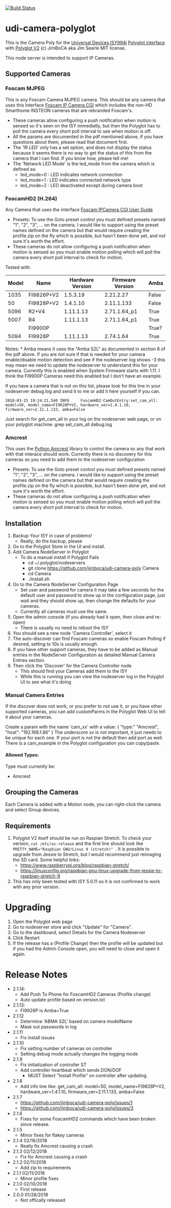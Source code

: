 
[![Build Status](https://travis-ci.org/jimboca/udi-camera-poly.svg?branch=master)](https://travis-ci.org/jimboca/udi-camera-poly)

# udi-camera-polyglot

This is the Camera Poly for the [Universal Devices ISY994i](https://www.universal-devices.com/residential/ISY) [Polyglot interface](http://www.universal-devices.com/developers/polyglot/docs/) with  [Polyglot V2](https://github.com/Einstein42/udi-polyglotv2)
(c) JimBoCA aka Jim Searle
MIT license.

This node server is intended to support IP Cameras.

## Supported Cameras

### Foscam MJPEG

  This is any Foscam Camera MJPEG camera.  This should be any camera that uses this interface  [Foscam IP Camera CGI](docs/ipcam_cgi_sdk.pdf) which includes the non-HD Smarthome INSTEON cameras that are rebranded Foscam's.
  * These cameras allow configuring a push notification when motion is sensed so it's seen on the ISY immediatly, but then the Polyglot has to poll the camera every short poll interval to see when motion is off.
  * All the params are documented in the pdf mentioned above, if you have questions about them, please read that document first.
  * The 'IR LED' only has a set option, and does not display the status because it seems there is no way to get the status of this from the camera that I can find.  If you know how, please tell me!
  * The 'Network LED Mode' is the led_mode from the camera which is defined as:
    * led_mode=0 : LED indicates network connection
    * led_mode=1 : LED indicates connected network type
    * led_mode=2 : LED deactivated except during camera boot

### FoscamHD2 (H.264)

   Any Camera that uses the interface [Foscam IPCamera CGI User Guide](docs/Foscam-IPCamera-CGI-User-Guide-AllPlatforms-2015.11.06.pdf)
   * Presets: To use the Goto preset control you must defined presets named "1", "2", "3", ... on the camera.  I would like to support using the preset names defined on the camera but that would require creating the profile.zip on the fly which is possible, but hasn't been done yet, and not sure it's worth the effort.
   * These cameras do not allow configuring a push notification when motion is sensed so you must enable motion polling which will poll the camera every short poll interval to check for motion.


   Tested with:

|  Model   |     Name    | Hardware Version | Firmware Version | Amba
| -------- |------------ | ---------------- | ---------------- | ----
|  1035    | FI9826P+V2  |   1.5.3.19       | 2.21.2.27        | False
|    50    | FI9828P+V2  |   1.4.1.10       | 2.11.1.133       | False
|  5096    | R2+V4       |   1.11.1.13      | 2.71.1.64_p1     | True
|  5007    | R4          |   1.11.1.13      | 2.71.1.64_p1     | True
|          | FI9900P     |                  |                  | True?
|  5094    | FI9928P﻿     |   1.11.1.13      | 2.74.1.64        | True

   Notes:
    * Amba means it uses the "Amba S2L" as documented in section 8 of the pdf above.  If you are not sure if that is needed for your camera enable/disable motion detection and see if the nodeserver log shows <result>-3</result> this may mean we need to update the nodeserver to understand this for your camera.  Currently this is enabled when System Firmware starts with 1.11.  I think the FI9900P Cameras need this enabled but I don't have an example.

If you have a camera that is not on this list, please look for this line in your nodeserver debug.log and send it to me or add it here yourself if you can.
```
2018-03-25 19:24:21,540 INFO     FoscamHD2:CamOutEntry:set_cam_all: model=50, model_name=FI9828P+V2, hardware_ver=1.4.1.10, firmware_ver=2.11.1.133, amba=False
```
Just search for get_cam_all in your log on the nodeserver web page, or on your polyglot machine: grep set_cam_all debug.log

### Amcrest

   This uses the [Python Amcrest](https://github.com/tchellomello/python-amcrest) library to control the camera so any that work with that interace should work.
   Currently there is no discovery for this cameras so you need to add them to the nodeserver configuration
   * Presets: To use the Goto preset control you must defined presets named "1", "2", "3", ... on the camera.  I would like to support using the preset names defined on the camera but that would require creating the profile.zip on the fly which is possible, but hasn't been done yet, and not sure it's worth the effort.
   * These cameras do not allow configuring a push notification when motion is sensed so you must enable motion polling which will poll the camera every short poll interval to check for motion.

## Installation

1. Backup Your ISY in case of problems!
   * Really, do the backup, please
2. Go to the Polyglot Store in the UI and install.
3. Add Camera NodeServer in Polyglot
   * To do a manual install if Polyglot Fails
      * cd ~/.polyglot/nodeservers
      * git clone https://github.com/jimboca/udi-camera-poly Camera
      * cd Camera
      * ./install.sh
4. Go to the Camera NodeServer Configuration Page
   * Set user and password for camera it may take a few seconds for the default user and password to show up in the configuration page, just wait and they should show up, then change the defaults for your cameras.
   * Currently all cameras must use the same.
4. Open the admin console (if you already had it open, then close and re-open)
   * There is usually no need to reboot the ISY
5. You should see a new node 'Camera Controller', select it
6. The auto-discover can find Foscam cameras so enable Foscam Polling if desired, setting to 10s is usually enough.
7. If you have other support cameras, they have to be added as Manual entries in the NodeServer Configuration as detailed Manual Camera Entries section.
8. Then click the 'Discover' for the Camera Controller node
   * This should find your Cameras add them to the ISY
   * While this is running you can view the nodeserver log in the Polyglot UI to see what it's doing

### Manual Camera Entries

If the discover does not work, or you prefer to not use it, or you have other supported cameras,
you can add customParms in the Polyglot Web UI to tell it about your cameras.

Create a param with the name 'cam_xx' with a value: { "type:" "Amcrest", "host": "192.168.1.86" }
The underscore xx is not important, it just needs to be unique for each one.  If your port is not the default
then add port as well.  There is a cam_example in the Polyglot configuration you can copy/paste.

#### Allowed Types:
   Type must currently be:
   * Amcrest

## Grouping the Cameras

Each Camera is added with a Motion node, you can right-click the camera and select Group devices.

## Requirements

1. Polyglot V2 itself should be run on Raspian Stretch.
  To check your version, ```cat /etc/os-release``` and the first line should look like
  ``` PRETTY_NAME="Raspbian GNU/Linux 9 (stretch)"  ```. It is possible to upgrade from Jessie to
  Stretch, but I would recommend just reimaging the SD card.  Some helpful links:
   * https://www.raspberrypi.org/blog/raspbian-stretch/
   * https://linuxconfig.org/raspbian-gnu-linux-upgrade-from-jessie-to-raspbian-stretch-9
1. This has only been tested with ISY 5.0.11 so it is not confirmed to work with any prior version.

# Upgrading

1. Open the Polyglot web page
  1. Go to nodeserver store and click "Update" for "Camera".
  1. Go to the dashboard, select Details for the Camera Nodeserver
  1. Click Restart
1. If the release has a (Profile Change) then the profile will be updated but if you had the Admin Console open, you will need to close and open it again.

# Release Notes

- 2.1.14:
  - Add Push To Phone for FoscamHD2 Cameras (Profile change)
  - Auto update profile based on version.txt
- 2.1.13:
  - FI9928P﻿ is Amba=True
- 2.1.12
  - Determine 'ABMA S2L' based on camera modelName
  - Mask out passwords in log
- 2.1.11
  - Fix install issues
- 2.1.10
  - Fix setting number of cameras on controller
  - Setting debug mode actually changes the logging mode
- 2.1.9
  - Fix initialization of controller ST
  - Add controller heartbeat which sends DON/DOF
    - MUST Select "Install Profile" on controller after updating.
- 2.1.8
  - Add info line like: get_cam_all: model=50, model_name=FI9828P+V2, hardware_ver=1.4.1.10, firmware_ver=2.11.1.133, amba=False
- 2.1.7
  - https://github.com/jimboca/udi-camera-poly/issues/1
  - https://github.com/jimboca/udi-camera-poly/issues/3
- 2.1.6
  - Fixes for some FoscamHD2 commands which have been broken since release.
- 2.1.5
  - Minor fixes for flakey cameras
- 2.1.4 02/16/2018
  - Really fix Amcrest causing a crash
- 2.1.3 02/12/2018
  - Fix for Amcrest causing a crash
- 2.1.2 02/11/2018
  - Add zip to requirements
- 2.1.1 02/11/2018
  - Minor profile fixes
- 2.1.0 02/10/2018
  - First release
- 2.0.0 01/28/2018
  - Not offically released
